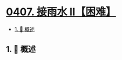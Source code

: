 # [0407. 接雨水 II【困难】](https://github.com/tnotesjs/TNotes.leetcode/tree/main/notes/0407.%20%E6%8E%A5%E9%9B%A8%E6%B0%B4%20II%E3%80%90%E5%9B%B0%E9%9A%BE%E3%80%91)

<!-- region:toc -->

- [1. 📝 概述](#1--概述)

<!-- endregion:toc -->

## 1. 📝 概述
